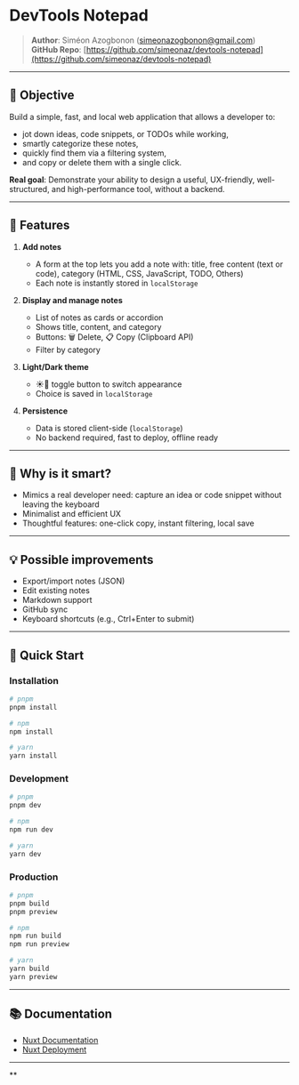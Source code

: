 # DevTools Notepad

> **Author**: Siméon Azogbonon ([simeonazogbonon@gmail.com](mailto:simeonazogbonon@gmail.com))  
> **GitHub Repo**: [https://github.com/simeonaz/devtools-notepad](https://github.com/simeonaz/devtools-notepad)

---

## 🎯 Objective

Build a simple, fast, and local web application that allows a developer to:

- jot down ideas, code snippets, or TODOs while working,
- smartly categorize these notes,
- quickly find them via a filtering system,
- and copy or delete them with a single click.

**Real goal**: Demonstrate your ability to design a useful, UX-friendly, well-structured, and high-performance tool, without a backend.

---

## 📌 Features

1. **Add notes**
   - A form at the top lets you add a note with: title, free content (text or code), category (HTML, CSS, JavaScript, TODO, Others)
   - Each note is instantly stored in `localStorage`

2. **Display and manage notes**
   - List of notes as cards or accordion
   - Shows title, content, and category
   - Buttons: 🗑️ Delete, 📋 Copy (Clipboard API)
   - Filter by category

3. **Light/Dark theme**
   - ☀️🌙 toggle button to switch appearance
   - Choice is saved in `localStorage`

4. **Persistence**
   - Data is stored client-side (`localStorage`)
   - No backend required, fast to deploy, offline ready

---

## 🧠 Why is it smart?

- Mimics a real developer need: capture an idea or code snippet without leaving the keyboard
- Minimalist and efficient UX
- Thoughtful features: one-click copy, instant filtering, local save

---

## 💡 Possible improvements

- Export/import notes (JSON)
- Edit existing notes
- Markdown support
- GitHub sync
- Keyboard shortcuts (e.g., Ctrl+Enter to submit)

---

## 🚀 Quick Start

### Installation

```bash
# pnpm
pnpm install

# npm
npm install

# yarn
yarn install
```

### Development

```bash
# pnpm
pnpm dev

# npm
npm run dev

# yarn
yarn dev
```

### Production

```bash
# pnpm
pnpm build
pnpm preview

# npm
npm run build
npm run preview

# yarn
yarn build
yarn preview
```

---

## 📚 Documentation

- [Nuxt Documentation](https://nuxt.com/docs/getting-started/introduction)
- [Nuxt Deployment](https://nuxt.com/docs/getting-started/deployment)

---

**
